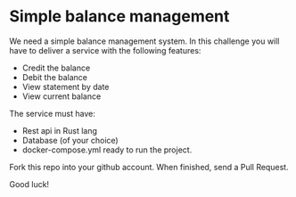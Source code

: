 # Simple balance management

We need a simple balance management system. In this challenge you will have to deliver a service with the following features:
- Credit the balance
- Debit the balance
- View statement by date
- View current balance

The service must have:
- Rest api in Rust lang
- Database (of your choice)
- docker-compose.yml ready to run the project.

Fork this repo into your github account.
When finished, send a Pull Request.

Good luck!
